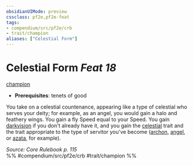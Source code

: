 ```yaml
---
obsidianUIMode: preview
cssclass: pf2e,pf2e-feat
tags:
- compendium/src/pf2e/crb
- trait/champion
aliases: ["Celestial Form"]
---
```

# Celestial Form  *Feat 18*  
[champion](rules/traits/champion.md)  

- **Prerequisites**: tenets of good

You take on a celestial countenance, appearing like a type of celestial who serves your deity; for example, as an angel, you would gain a halo and feathery wings. You gain a fly Speed equal to your Speed. You gain [darkvision](rules/abilities/darkvision.md) if you don't already have it, and you gain the [celestial](rules/traits/celestial.md) trait and the trait appropriate to the type of servitor you've become ([archon](rules/traits/archon.md), [angel](rules/traits/angel.md), or [azata](rules/traits/azata.md), for example).

*Source: Core Rulebook p. 115*  
%% #compendium/src/pf2e/crb #trait/champion %%